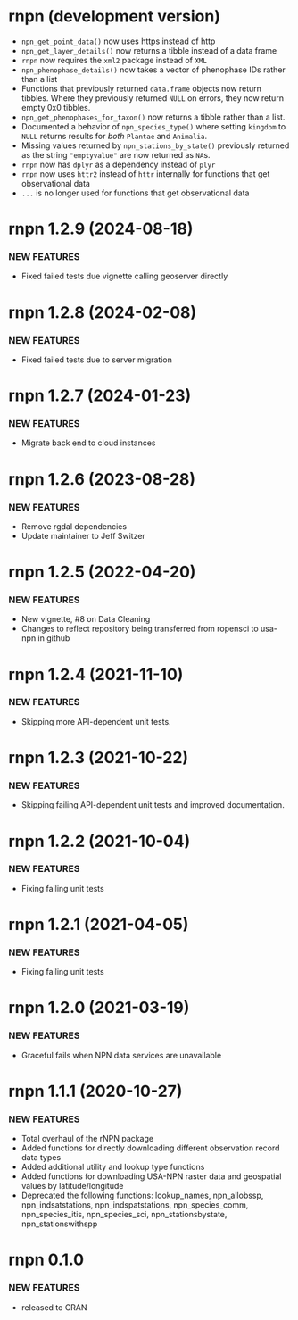 # rnpn (development version)

* `npn_get_point_data()` now uses https instead of http
* `npn_get_layer_details()` now returns a tibble instead of a data frame
* `rnpn` now requires the `xml2` package instead of `XML`
* `npn_phenophase_details()` now takes a vector of phenophase IDs rather than a list
* Functions that previously returned `data.frame` objects now return tibbles. Where they previously returned `NULL` on errors, they now return empty 0x0 tibbles.
* `npn_get_phenophases_for_taxon()` now returns a tibble rather than a list.
* Documented a behavior of `npn_species_type()` where setting `kingdom` to `NULL` returns results for *both* `Plantae` and `Animalia`. 
* Missing values returned by `npn_stations_by_state()` previously returned as the string `"emptyvalue"` are now returned as `NA`s.
* `rnpn` now has `dplyr` as a dependency instead of `plyr`
* `rnpn` now uses `httr2` instead of `httr` internally for functions that get observational data
* `...` is no longer used for functions that get observational data

# rnpn 1.2.9 (2024-08-18)

### NEW FEATURES

* Fixed failed tests due vignette calling geoserver directly

# rnpn 1.2.8 (2024-02-08)

### NEW FEATURES

* Fixed failed tests due to server migration

# rnpn 1.2.7 (2024-01-23)

### NEW FEATURES

* Migrate back end to cloud instances

# rnpn 1.2.6 (2023-08-28)

### NEW FEATURES

* Remove rgdal dependencies
* Update maintainer to Jeff Switzer

# rnpn 1.2.5 (2022-04-20)

### NEW FEATURES

* New vignette, #8 on Data Cleaning
* Changes to reflect repository being transferred from ropensci to usa-npn in github

# rnpn 1.2.4 (2021-11-10)

### NEW FEATURES

* Skipping more API-dependent unit tests.

# rnpn 1.2.3 (2021-10-22)

### NEW FEATURES

* Skipping failing API-dependent unit tests and improved documentation.

# rnpn 1.2.2 (2021-10-04)

### NEW FEATURES

* Fixing failing unit tests

# rnpn 1.2.1 (2021-04-05)

### NEW FEATURES

* Fixing failing unit tests

# rnpn 1.2.0 (2021-03-19)

### NEW FEATURES

* Graceful fails when NPN data services are unavailable

# rnpn 1.1.1 (2020-10-27)

### NEW FEATURES

* Total overhaul of the rNPN package
* Added functions for directly downloading different observation record data types
* Added additional utility and lookup type functions
* Added functions for downloading USA-NPN raster data and geospatial values by latitude/longitude
* Deprecated the following functions: lookup_names, npn_allobssp, npn_indsatstations, npn_indspatstations, npn_species_comm, npn_species_itis, npn_species_sci, npn_stationsbystate, npn_stationswithspp

# rnpn 0.1.0

### NEW FEATURES

* released to CRAN
